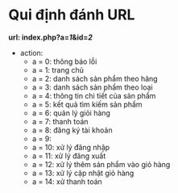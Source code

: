 # Qui định đánh URL

**url: index.php?a=_1_&id=_2_**

* action:
    * a = 0: thông báo lỗi
    * a = 1: trang chủ
    * a = 2: danh sách sản phẩm theo hãng
    * a = 3: danh sách sản phẩm theo loại
    * a = 4: thông tin chi tiết của sản phẩm
    * a = 5: kết quả tìm kiếm sản phẩm
    * a = 6: quản lý giỏi hàng
    * a = 7: thanh toán
    * a = 8: đăng ký tài khoản
    * a = 9: 
    * a = 10: xử lý đăng nhập
    * a = 11: xử lý đăng xuất
    * a = 12: xử lý thêm sản phẩm vào giỏ hàng
    * a = 13: xử lý cập nhật giỏ hàng
    * a = 14: xử thanh toán